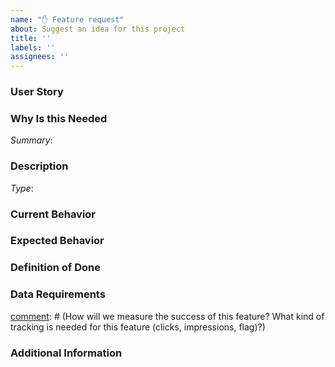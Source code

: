 ```yaml
---
name: "✋ Feature request"
about: Suggest an idea for this project
title: ''
labels: ''
assignees: ''
---
```


<!--
Hello Gitcoiner!

Please use the template below for feature requests for Gitcoin.
If it is general support you need, reach out to us at
gitcoin.co/slack

-->

### User Story

[comment]: # "As a <user type>, I want to <task> so that <goal>."

### Why Is this Needed

[comment]: # "Describe the problem and why this task is needed. Provide description of the current state, what you would like to happen, and what actually happen"

_Summary_:

### Description

[comment]: # "Feature or Bug? i.e Type: Bug"

_Type_:

### Current Behavior

[comment]: # "Describe what actually happened."

### Expected Behavior

[comment]: # "Describe what you expected to happen."

### Definition of Done

[comment]: # "Any other information that would be useful, bullets are helpful."

### Data Requirements

[comment]&#x3A; # (How will we measure the success of this feature? What kind of tracking is needed for this feature (clicks, impressions, flag)?)

### Additional Information

[comment]: # "Any other information that would be useful, content, screenshots, etc."
